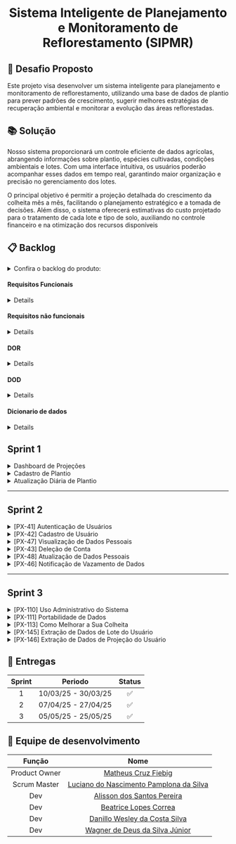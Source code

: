 <h1 align="center"> Sistema Inteligente de Planejamento e Monitoramento de Reflorestamento (SIPMR) </h1>

## :page_facing_up: Desafio Proposto
Este projeto visa desenvolver um sistema inteligente para planejamento e monitoramento de reflorestamento, utilizando uma base de dados de plantio para prever padrões de crescimento, 
sugerir melhores estratégias de recuperação ambiental e monitorar a evolução das áreas reflorestadas.


## :books: Solução
Nosso sistema proporcionará um controle eficiente de dados agrícolas, abrangendo informações sobre plantio, espécies cultivadas, condições ambientais e lotes. Com uma interface intuitiva, os usuários poderão acompanhar esses dados em tempo real, garantindo maior organização e precisão no gerenciamento dos lotes. 

O principal objetivo é permitir a projeção detalhada do crescimento da colheita mês a mês, facilitando o planejamento estratégico e a tomada de decisões. Além disso, o sistema oferecerá estimativas do custo projetado para o tratamento de cada lote e tipo de solo, auxiliando no controle financeiro e na otimização dos recursos disponíveis


## :clipboard: Backlog
<details>  
<summary> Confira o backlog do produto: </summary>
<br>
<table>
  <tr>
    <th>Prioridade</th>
    <th>Feature</th>
    <th>Sprint</th>
    <th>Requisitos</th>
  </tr>
  <tr>
    <td>Alta</td>
    <td>Dashboard Projeção de crescimento da colheita do lote informado</td>
    <td>1</td>
    <td>RF-6, RNF-1</td>
  </tr>
  <tr>
    <td>Alta</td>
    <td>Dashboard Projeção de desempenho (R$) da espécie com base nas condições de cada lote</td>
    <td>1</td>
    <td>RF-6, RNF-1</td>
  </tr>
  <tr>
    <td>Alta</td>
    <td>Dashboard Projeção de gastos com tratamento do solo</td>
    <td>1</td>
    <td>RF-6, RNF-1</td>
  </tr>
  <tr>
    <td>Alta</td>
    <td>Tela de dashboards</td>
    <td>1</td>
    <td>RF-6, RNF-1, RNF-4, RNF-6</td>
  </tr>
  <tr>
    <td>Alta</td>
    <td>Tela de atualização diária de plantios</td>
    <td>1</td>
    <td>RF-3, RNF-4, RNF-6</td>
  </tr>
  <tr>
    <td>Alta</td>
    <td>Tela de cadastro de plantios</td>
    <td>1</td>
    <td>RF-2, RNF-4, RNF-6</td>
  </tr>
  <tr>
    <td>Alta</td>
    <td>Autenticação de Usuário</td>
    <td>2</td>
    <td>RF-1, RNF-4, RNF-6, RNF-5</td>
  </tr>
  <tr>
    <td>Alta</td>
    <td>Criação de Conta</td>
    <td>2</td>
    <td>RF-1, RNF-4, RNF-6, RF-7, RNF-2</td>
  </tr>
  <tr>
    <td>Media</td>
    <td>Deleção de Conta</td>
    <td>2</td>
    <td>RF-8, RNF-4, RNF-6</td>
  </tr>
  <tr>
    <td>Media</td>
    <td>Permissionamento da tela de Usuário</td>
    <td>2</td>
    <td>RF-1, RNF-4, RNF-6</td>
  </tr>
  <tr>
    <td>Alta</td>
    <td>Notificação de vazamento de dados do usuários</td>
    <td>2</td>
    <td>RF-09, RNF-02</td>
  </tr>
  <tr>
    <td>Baixa</td>
    <td>Visualização de Informações Pessoais</td>
    <td>2</td>
    <td>RF-5, RNF-2</td>
  </tr>
  <tr>
    <td>Baixa</td>
    <td>Atualização de dados Pessoais</td>
    <td>2</td>
    <td>RNF-2, RF-5, RF-1 </td>
  </tr>
  <tr>
    <td>Media</td>
    <td>Cadastro de Lotes</td>
    <td>3</td>
    <td>RF-4, RNF-4, RNF-6</td>
  </tr>
  
  
  <tr>
    <td>Media</td>
    <td>Visualização de Lotes</td>
    <td>3</td>
    <td>RF-4, RNF-4, RNF-6</td>
  </tr>
  
  
  <tr>
    <td>Media</td>
    <td>Deleção de Lotes</td>
    <td>3</td>
    <td>RF-4, RNF-4, RNF-6</td>
  </tr>
  
  
  <tr>
    <td>Baixa</td>
    <td>Portabilidade de Dados</td>
    <td>3</td>
    <td>RF-7, RNF-3, RNF-02</td>
  </tr>
</table>
</details>

#### Requisitos Funcionais
<details>
  <table>
  <thead>
    <tr>
      <th>RF-id</th>
      <th>Requisito</th>
      <th>Descrição</th>
    </tr>
  </thead>
  <tbody>
    <tr>
      <td>RF-01</td>
      <td>Gerenciamento de Usuários</td>
      <td>O sistema deve permitir o gerenciamento de usuários, com dois tipos de acesso: <strong>Operador</strong> (gestão de dados) e <strong>Usuário</strong> (visualização de gráficos e dados do plantio). O objetivo é garantir a segurança e evitar acesso não autorizado aos dados sensíveis.</td>
    </tr>
    <tr>
      <td>RF-02</td>
      <td>Cadastro de Plantio</td>
      <td>O sistema deve permitir ao usuário inserir dados iniciais da colheita e criar vários lotes atrelados ao plantio. Cada lote deve incluir informações sobre <strong>espécie</strong>, <strong>quadrante</strong>, <strong>condição ambiental</strong> do dia e <strong>dados do solo</strong>.</td>
    </tr>
    <tr>
      <td>RF-03</td>
      <td>Atualização de Plantio Diário</td>
      <td>O sistema deve permitir que o usuário atualize todas as informações do plantio, exceto a <strong>espécie plantada</strong>. Além disso, o usuário poderá <strong>finalizar o plantio</strong> após a colheita, liberando o espaço para novos plantios.</td>
    </tr>
    <tr>
      <td>RF-04</td>
      <td>Gerenciamento de Lotes</td>
      <td>O sistema deve permitir ao usuário cadastrar, visualizar, deletar e gerenciar os lotes. Esses lotes podem ser utilizados nas funcionalidades do sistema, como projeção gráfica e atualização de dados.</td>
    </tr>
    <tr>
      <td>RF-05</td>
      <td>Disponibilização de Dados do Usuário</td>
      <td>O sistema deve permitir que os usuários visualizem e gerenciem seus próprios dados pessoais cadastrados, garantindo a conformidade com a LGPD (Lei Geral de Proteção de Dados).</td>
    </tr>
    <tr>
      <td>RF-06</td>
      <td>Projeção Gráfica dos Lotes</td>
      <td>O sistema deve oferecer um <strong>dashboard</strong> com projeções gráficas detalhadas para o usuário, incluindo: <strong>crescimento da colheita</strong>, <strong>desempenho financeiro (R$)</strong> da espécie, e <strong>gastos com tratamento do solo</strong> para cada lote.</td>
    </tr>
    <tr>
      <td>RF-07</td>
      <td>Autorização dos Termos de Uso</td>
      <td>O sistema deve solicitar <strong>autorização explícita</strong> do usuário em relação aos termos de uso</td>
    </tr>
    <tr>
      <td>RF-08</td>
      <td>Modificação ou Exclusão de Dados Pessoais</td>
      <td>O sistema deve permitir que o usuário solicite a <strong>modificação</strong> ou <strong>exclusão</strong> de seus dados pessoais a qualquer momento, proporcionando controle total sobre seus dados.</td>
    </tr>
    <tr>
      <td>RF-09</td>
      <td>Notificação de Vazamento de Dados</td>
      <td>O sistema deve enviar <strong>e-mails de notificação</strong> a todos os usuários em caso de <strong>vazamento de dados</strong>, informando quais dados foram expostos, conforme necessário pela LGPD.</td>
    </tr>
  </tbody>
</table>
</details>

#### Requisitos não funcionais
<details>
  <table>
  <thead>
    <tr>
      <th>RNF-id</th>
      <th>Requisito</th>
      <th>Descrição</th>
    </tr>
  </thead>
  <tbody>
    <tr>
      <td>RNF-01</td>
      <td>Aprendizado de Máquina</td>
      <td>O sistema deve utilizar <strong>modelos de aprendizado de máquina</strong> para prever dados importantes para o plantio, como crescimento, desempenho financeiro e necessidade de tratamentos do solo.</td>
    </tr>
    <tr>
      <td>RNF-02</td>
      <td>Transparência no Uso de Dados</td>
      <td>O sistema deve fornecer uma <strong>política de privacidade</strong> clara, informando como os dados dos usuários serão utilizados, por quanto tempo serão armazenados e quais dados específicos serão coletados, garantindo transparência e confiança.</td>
    </tr>
    <tr>
      <td>RNF-03</td>
      <td>Portabilidade de Dados</td>
      <td>O sistema deve permitir que os <strong>dados do usuário</strong> possam ser exportados e transferidos para <strong>outros sistemas</strong>, mantendo a segurança durante o processo de portabilidade, conforme exigido pela LGPD.</td>
    </tr>
    <tr>
      <td>RNF-04</td>
      <td>Compatibilidade com Resolução de Tela Desktop</td>
      <td>O sistema deve ser <strong>otimizado para telas de desktop</strong>, garantindo uma boa visualização e experiência de uso em dispositivos de tela maior.</td>
    </tr>
    <tr>
      <td>RNF-05</td>
      <td>Autenticação com JWT</td>
      <td>O sistema deve implementar <strong>autenticação e autorização utilizando tokens JWT</strong> (JSON Web Tokens), garantindo segurança nas interações do sistema e no acesso aos dados dos usuários.</td>
    </tr>
    <tr>
      <td>RNF-06</td>
      <td>Compatibilidade com Navegadores Principais</td>
      <td>O sistema deve ser <strong>compatível com os principais navegadores</strong> da web, como <strong>Edge</strong>, <strong>Chrome</strong> e <strong>Firefox</strong>, para garantir que todos os usuários possam acessar a plataforma de maneira funcional e sem problemas de compatibilidade.</td>
    </tr>
  </tbody>
</table>
</details>


#### DOR
<details>
  • A história esta testável(com BDD definido). <br>
  • Prioridades da história esta alinhada com cliente. <br>
  • Quebra da história realizada e pontuada. <br>
  • Requisitos estão definidos na história. <br>
</details>

#### DOD
<details>
  • Testes foram realizados na branch de develop. <br>
  • Projetos afetados descritos no JIRA. <br>
  • Todas histórias movidas para CONCLUÍDO. <br>
</details>

#### Dicionario de dados
<details>

##### tb_atualizacao
| Nome | Tipo | Constraint | Observação |
|------|------|------------|------------|
| atualizacao_indice_uv | double precision | NOT NULL | Índice U.V. do solo em % |
| atualizacao_ph_solo | double precision | NOT NULL | PH do solo em % |
| atualizacao_temperatura_ambiente | double precision | NOT NULL | Temperatura ambiente em Celsius |
| atualizacao_temperatura_solo | double precision | NOT NULL | Temperatura do solo em Celsius |
| atualizacao_umidade_ambiente | double precision | NOT NULL | Umidade do ambiente |
| atualizacao_umidade_solo | double precision | NOT NULL | Umidade o solo |
| atualizacao_id | bigint | PRIMARY KEY (IDENTITY) | Identificador único |
| atualizacao_registro | timestamp | NOT NULL | Data hora da criação do registro |
| plantacao_id | bigint | NOT NULL, FK | Campo de relacionamento com a tabela de tb_plantacao |

##### tb_cad_termo
| Nome | Tipo | Constraint | Observação |
|------|------|------------|------------|
| codigo | bigint | PRIMARY KEY (IDENTITY) | Identificador único |
| data_criacao | timestamp | NULLABLE | Data hora da criação do registro |
| descricao | character varying(255) | NULLABLE | Descrição o termo |
| titulo | character varying(255) | NULLABLE | Titulo do termo |
| versao | character varying(255) | NULLABLE | Qual a versão eu o termo se encontra |

##### tb_cad_termo_item
| Nome | Tipo | Constraint | Observação |
|------|------|------------|------------|
| obrigatorio | boolean | NOT NULL | Obrigatoriedade deste termo |
| codigo | bigint | PRIMARY KEY (IDENTITY) | Identificador único |
| termo_codigo | bigint | NOT NULL, FK | Campo de relacionamento com a tabela de tb_cad_termo |
| descricao | character varying(255) | NULLABLE | Descrição o item do termo |

##### tb_cad_termo_item_aceite
| Nome | Tipo | Constraint | Observação |
|------|------|------------|------------|
| aceito | boolean | NOT NULL | Se o termo foi aceito ou não |
| codigo | bigint | PRIMARY KEY (IDENTITY) | Identificador único |
| termo_aceite_codigo | bigint | NOT NULL | Campo de relacionamento com a tabela de tb_cad_termo_item_aceite_usuario_historico |
| termo_item_codigo | bigint | NOT NULL, FK | Campo de relacionamento com a tabela de tb_cad_termo_item |

##### tb_cad_termo_item_aceite_usuario_historico
| Nome | Tipo | Constraint | Observação |
|------|------|------------|------------|
| codigo | bigint | PRIMARY KEY (IDENTITY) | Identificador único |
| data_aceite | timestamp | NULLABLE | Data hora de aceite |
| data_alteracao | timestamp | NULLABLE | Data hora de alteração do termo |
| termo_codigo | bigint | NOT NULL FK | Campo de relacionamento com a tabela de tb_cad_termo |
| usuario_codigo | bigint | NOT NULL FK | Campo de relacionamento com a tabela de tb_usuario |

##### tb_fazenda
| Nome | Tipo | Constraint | Observação |
|------|------|------------|------------|
| fazenda_area | double precision | NOT NULL | Area de plantio da fazenda |
| fazenda_criacao | timestamp | NOT NULL | Data hora de criação do registro |
| fazenda_id | bigint | PRIMARY KEY (IDENTITY) | Identificador único |
| fazenda_localizacao | character varying(255) | NOT NULL | Localização da fazenda |
| fazenda_nome | character varying(255) | NOT NULL | Nome da fazenda |

##### tb_plantacao
| Nome | Tipo | Constraint | Observação |
|------|------|------------|------------|
| plantacao_area | double precision | NOT NULL | Area de plantação |
| plantacao_custo | double precision | NOT NULL | Custo estimado |
| plantacao_data | timestamp | NOT NULL | Data hora da criação do registro |
| plantacao_id | bigint | PRIMARY KEY (IDENTITY) | Identificador único |
| usuario_id | bigint | NOT NULL, FK | Campo de relacionamento com a tabela de tb_usuario |
| plantacao_especie | character varying(255) | NOT NULL | Espécie plantada |
| plantacao_fazenda | character varying(255) | NOT NULL | Nome do lote |

##### tb_usuario
| Nome | Tipo | Constraint | Observação |
|------|------|------------|------------|
| usuario_dt_criacao | timestamp | NOT NULL | Data hora da criação do registro |
| usuario_id | bigint | PRIMARY KEY (IDENTITY) | Identificador único |
| usuario_documento | character varying(255) | NOT NULL | CPF/CNPJ (criptografada) |
| usuario_email | character varying(255) | NOT NULL | Email do usuário |
| usuario_funcao | character varying(255) | NOT NULL | Funaro do usuário no sistema (criptografada) |
| usuario_nome | character varying(255) | NOT NULL | Nome do usuário (criptografada) |
| usuario_senha | character varying(255) | NOT NULL | Senha o usuário (criptografada) |
  
</details>

## Sprint 1

<details>
<summary>Dashboard de Projeções</summary>

**Requisitos:**
- Projeção de crescimento da colheita do lote informado (mensal)
- Projeção de desempenho (R$) da espécie com base nas condições de cada lote
- Projeção de gastos com tratamento do solo

</details>

<details>
<summary>Cadastro de Plantio</summary>

**Requisitos:**
- Cada lote deve conter:
  - Espécie plantada
  - Quadrante
  - Condição ambiental do dia
  - Dados relacionados ao solo

</details>

<details>
<summary>Atualização Diária de Plantio</summary>

**Requisitos:**
- Permitir atualização de todas as informações, exceto a espécie plantada
- Possibilitar finalização do plantio após a colheita
- Liberar o quadrante para novo plantio após colheita

</details>

---

## Sprint 2

<details>
<summary>[PX-41] Autenticação de Usuários</summary>

**Requisitos:**
- Gerenciamento de Usuário
- Compatibilidade com Resolução de Tela Desktop
- Autenticação com JWT
- Compatibilidade com Navegadores Principais

</details>

<details>
<summary>[PX-42] Cadastro de Usuário</summary>

**Requisitos:**
- Gerenciamento de Usuários
- Aceite dos termos de uso
- Transparência no Uso de Dados
- Compatibilidade com Resolução de Tela Desktop
- Compatibilidade com Navegadores Principais

</details>

<details>
<summary>[PX-47] Visualização de Dados Pessoais</summary>

**Requisitos:**
- Gerenciamento de Usuários
- Transparência no Uso de Dados
- Compatibilidade com Resolução de Tela Desktop
- Compatibilidade com Navegadores Principais

</details>

<details>
<summary>[PX-43] Deleção de Conta</summary>

**Requisitos:**
- Gerenciamento de Usuários
- Modificação ou Exclusão de Dados Pessoais
- Compatibilidade com Resolução de Tela Desktop
- Compatibilidade com Navegadores Principais

</details>

<details>
<summary>[PX-48] Atualização de Dados Pessoais</summary>

**Requisitos:**
- Gerenciamento de Usuários
- Modificação ou Exclusão de Dados Pessoais
- Compatibilidade com Resolução de Tela Desktop
- Compatibilidade com Navegadores Principais

</details>

<details>
<summary>[PX-46] Notificação de Vazamento de Dados</summary>

**Requisitos:**
- Permissionamento de Usuário
- Transparência no Uso de Dados

</details>

---

## Sprint 3

<details>
<summary>[PX-110] Uso Administrativo do Sistema</summary>

**Requisitos:**
- Permissionamento do sistema
- Visibilidade de Lotes do Usuário
- Compatibilidade com Navegadores Principais
- Compatibilidade com Resolução Desktop

</details>

<details>
<summary>[PX-111] Portabilidade de Dados</summary>

**Requisitos:**
- Portabilidade dos dados

</details>

<details>
<summary>[PX-113] Como Melhorar a Sua Colheita</summary>

**Requisitos:**
- Projeção gráfica dos lotes
- Melhoria de Lotes do Usuário

</details>

<details>
<summary>[PX-145] Extração de Dados de Lote do Usuário</summary>

**Requisitos:**
- Extração de dados do plantio via Excel
- Disponibilização dos dados offline
- Compatibilidade com Navegadores Principais
- Compatibilidade com Resolução Desktop

</details>

<details>
<summary>[PX-146] Extração de Dados de Projeção do Usuário</summary>

**Requisitos:**
- Extração de dados de previsibilidade do lote via Excel

</details>


## :calendar: Entregas

| Sprint | Periodo | Status |
| :---: | :---: | :---: |
| 1 | 10/03/25 - 30/03/25 |:white_check_mark:  |
| 2 | 07/04/25 - 27/04/25 |:white_check_mark: |
| 3 | 05/05/25 - 25/05/25 |:white_check_mark: |


## :busts_in_silhouette: Equipe de desenvolvimento

| Função | Nome |
| :---: | :---: |
| Product Owner | [Matheus Cruz Fiebig](https://github.com/matheus-fiebig) |
| Scrum Master | [Luciano do Nascimento Pamplona da Silva](https://github.com/lucianonps) |
| Dev | [Alisson dos Santos Pereira](https://github.com/41issonm) |
| Dev | [Beatrice Lopes Correa](https://github.com/beatricelopes) |
| Dev | [Danillo Wesley da Costa Silva](https://github.com/xxzidanilloxx) |
| Dev | [Wagner de Deus da Silva Júnior](https://github.com/wdeus) |
